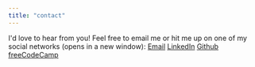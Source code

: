 ```yaml
---
title: "contact"
---
```

I'd love to hear from you! Feel free to email me or hit me up on one of my social networks (opens in a new window):
<a href="mailto:alexheepo@gmail.com" target="_blank">Email</a>
<a href="https://linkedin.com/alexhippo" target="_blank">LinkedIn</a>
<a href="https://github.com/alexhippo" target="_blank">Github</a>
<a href="https://www.freecodecamp.org/alexhippo" target="_blank">freeCodeCamp</a>

